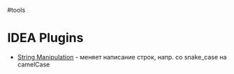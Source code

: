 #tools  

# IDEA Plugins

- [String Manipulation](https://plugins.jetbrains.com/plugin/2162-string-manipulation) - меняет написание строк, напр. со snake_case на camelCase